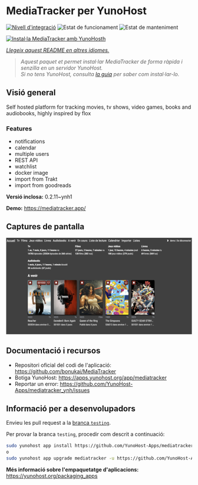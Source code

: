 <!--
N.B.: Aquest README ha estat generat automàticament per <https://github.com/YunoHost/apps/tree/master/tools/readme_generator>
NO s'ha de modificar manualment.
-->

# MediaTracker per YunoHost

[![Nivell d'integració](https://apps.yunohost.org/badge/integration/mediatracker)](https://ci-apps.yunohost.org/ci/apps/mediatracker/)
![Estat de funcionament](https://apps.yunohost.org/badge/state/mediatracker)
![Estat de manteniment](https://apps.yunohost.org/badge/maintained/mediatracker)

[![Instal·la MediaTracker amb YunoHosth](https://install-app.yunohost.org/install-with-yunohost.svg)](https://install-app.yunohost.org/?app=mediatracker)

*[Llegeix aquest README en altres idiomes.](./ALL_README.md)*

> *Aquest paquet et permet instal·lar MediaTracker de forma ràpida i senzilla en un servidor YunoHost.*  
> *Si no tens YunoHost, consulta [la guia](https://yunohost.org/install) per saber com instal·lar-lo.*

## Visió general

Self hosted platform for tracking movies, tv shows, video games, books and audiobooks, highly inspired by flox

### Features

- notifications
- calendar
- multiple users
- REST API
- watchlist
- docker image
- import from Trakt
- import from goodreads


**Versió inclosa:** 0.2.11~ynh1

**Demo:** <https://mediatracker.app/>

## Captures de pantalla

![Captures de pantalla de MediaTracker](./doc/screenshots/screenshot.png)

## Documentació i recursos

- Repositori oficial del codi de l'aplicació: <https://github.com/bonukai/MediaTracker>
- Botiga YunoHost: <https://apps.yunohost.org/app/mediatracker>
- Reportar un error: <https://github.com/YunoHost-Apps/mediatracker_ynh/issues>

## Informació per a desenvolupadors

Envieu les pull request a la [branca `testing`](https://github.com/YunoHost-Apps/mediatracker_ynh/tree/testing).

Per provar la branca `testing`, procedir com descrit a continuació:

```bash
sudo yunohost app install https://github.com/YunoHost-Apps/mediatracker_ynh/tree/testing --debug
o
sudo yunohost app upgrade mediatracker -u https://github.com/YunoHost-Apps/mediatracker_ynh/tree/testing --debug
```

**Més informació sobre l'empaquetatge d'aplicacions:** <https://yunohost.org/packaging_apps>
